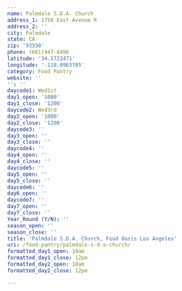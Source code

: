 ```yaml
---
name: Palmdale S.D.A. Church
address_1: 1758 East Avenue R
address_2: ''
city: Palmdale
state: CA
zip: '93550'
phone: (661)947-8496
latitude: '34.5722471'
longitude: '-118.0963705'
category: Food Pantry
website: ''
'': ''
daycode1: Wed1st
day1_open: '1000'
day1_close: '1200'
daycode2: Wed3rd
day2_open: '1000'
day2_close: '1200'
daycode3: ''
day3_open: ''
day3_close: ''
daycode4: ''
day4_open: ''
day4_close: ''
daycode5: ''
day5_open: ''
day5_close: ''
daycode6: ''
day6_open: ''
daycode7: ''
day7_open: ''
day7_close: ''
Year_Round (Y/N): ''
season_open: ''
season_close: ''
title: 'Palmdale S.D.A. Church, Food Oasis Los Angeles'
uri: /food-pantry/palmdale-s-d-a-church/
formatted_day1_open: 10am
formatted_day1_close: 12pm
formatted_day2_open: 10am
formatted_day2_close: 12pm

---
```

